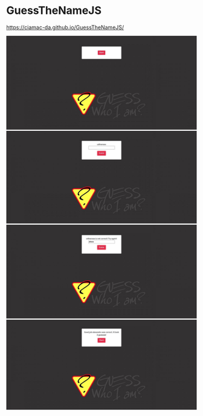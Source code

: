 # GuessTheNameJS
https://ciamac-da.github.io/GuessTheNameJS/

![](readmeImage/1.jpg)
![](readmeImage/2.jpg)
![](readmeImage/3.jpg)
![](readmeImage/4.jpg)
